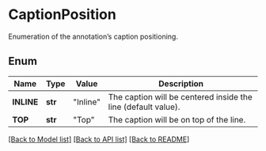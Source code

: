 ﻿# CaptionPosition
Enumeration of the annotation’s caption positioning.

## Enum
Name | Type | Value | Description
------------ | ------------- | ------------- | -------------
**INLINE** | **str** | "Inline" | The caption will be centered inside the line (default value).
**TOP** | **str** | "Top" | The caption will be on top of the line.


[[Back to Model list]](../README.md#documentation-for-models) [[Back to API list]](../README.md#documentation-for-api-endpoints) [[Back to README]](../README.md)



